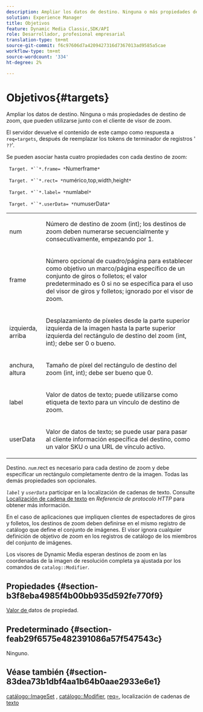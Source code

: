 ```yaml
---
description: Ampliar los datos de destino. Ninguna o más propiedades de destino de zoom, que pueden utilizarse junto con el cliente de visor de zoom.
solution: Experience Manager
title: Objetivos
feature: Dynamic Media Classic,SDK/API
role: Desarrollador, profesional empresarial
translation-type: tm+mt
source-git-commit: f6c97606d7a4209427316d7367013ad9585a5cae
workflow-type: tm+mt
source-wordcount: '334'
ht-degree: 2%

---
```



# Objetivos{#targets}

Ampliar los datos de destino. Ninguna o más propiedades de destino de zoom, que pueden utilizarse junto con el cliente de visor de zoom.

El servidor devuelve el contenido de este campo como respuesta a `req=targets`, después de reemplazar los tokens de terminador de registros &#39; `??`&#39;.

Se pueden asociar hasta cuatro propiedades con cada destino de zoom:

` Target. *``*.frame= *`Numerframe`*`

` Target. *``*.rect= *`numérico,top,width,height`*`

` Target. *``*.label= *`numlabel`*`

` Target. *``*.userData= *`numuserData`*`

<table id="simpletable_4C20157A7A444DEB9959B335CAFBAEC8"> 
 <tr class="strow"> 
  <td class="stentry"> <p> <span class="codeph"> <span class="varname"> num  </span> </span> </p> </td> 
  <td class="stentry"> <p>Número de destino de zoom (int); los destinos de zoom deben numerarse secuencialmente y consecutivamente, empezando por 1. </p> </td> 
 </tr> 
 <tr class="strow"> 
  <td class="stentry"> <p> <span class="codeph"> <span class="varname"> frame  </span> </span> </p> </td> 
  <td class="stentry"> <p>Número opcional de cuadro/página para establecer como objetivo un marco/página específico de un conjunto de giros o folletos; el valor predeterminado es 0 si no se especifica para el uso del visor de giros y folletos; ignorado por el visor de zoom. </p> </td> 
 </tr> 
 <tr class="strow"> 
  <td class="stentry"> <p> <span class="codeph"> <span class="varname"> izquierda, arriba  </span> </span> </p> </td> 
  <td class="stentry"> <p>Desplazamiento de píxeles desde la parte superior izquierda de la imagen hasta la parte superior izquierda del rectángulo de destino del zoom (int, int); debe ser 0 o bueno. </p> </td> 
 </tr> 
 <tr class="strow"> 
  <td class="stentry"> <p> <span class="codeph"> <span class="varname"> anchura, altura  </span> </span> </p> </td> 
  <td class="stentry"> <p>Tamaño de píxel del rectángulo de destino del zoom (int, int); debe ser bueno que 0. </p> </td> 
 </tr> 
 <tr class="strow"> 
  <td class="stentry"> <p> <span class="codeph"> <span class="varname"> label  </span> </span> </p> </td> 
  <td class="stentry"> <p>Valor de datos de texto; puede utilizarse como etiqueta de texto para un vínculo de destino de zoom. </p> </td> 
 </tr> 
 <tr class="strow"> 
  <td class="stentry"> <p> <span class="codeph"> <span class="varname"> userData  </span> </span> </p> </td> 
  <td class="stentry"> <p>Valor de datos de texto; se puede usar para pasar al cliente información específica del destino, como un valor SKU o una URL de vínculo activo. </p> </td> 
 </tr> 
</table>

Destino. *`num`*.rect es necesario para cada destino de zoom y debe especificar un rectángulo completamente dentro de la imagen. Todas las demás propiedades son opcionales.

*`label`* y  *`userData`* participar en la localización de cadenas de texto. Consulte [Localización de cadena de texto](/help/aem-is-ir-api/is-api/http-ref/image-serving-api-ref/c-http-protocol-reference/c-syntax-and-features/r-text-string-localization.md) en *Referencia de protocolo HTTP* para obtener más información.

En el caso de aplicaciones que impliquen clientes de espectadores de giros y folletos, los destinos de zoom deben definirse en el mismo registro de catálogo que define el conjunto de imágenes. El visor ignora cualquier definición de objetivo de zoom en los registros de catálogo de los miembros del conjunto de imágenes.

Los visores de Dynamic Media esperan destinos de zoom en las coordenadas de la imagen de resolución completa ya ajustada por los comandos de `catalog::Modifier`.

## Propiedades {#section-b3f8eba4985f4b00bb935d592fe770f9}

[Valor de ](/help/aem-is-ir-api/is-api/image-catalog/image-serving-api-ref/c-image-catalog-reference/c-overview/c-common-data-types/r-property-data.md) datos de propiedad.

## Predeterminado {#section-feab29f6575e482391086a57f547543c}

Ninguno.

## Véase también {#section-83dea73b1dbf4aa1b64b0aae2933e6e1}

[catálogo::ImageSet](../../../../../../is-api/image-catalog/image-serving-api-ref/c-image-catalog-reference/c-image-svg-data-reference/c-image-data-reference/r-imageset-cat.md#reference-4764d347afd64afdaede9a74c7565256) ,  [catálogo::Modifier](../../../../../../is-api/image-catalog/image-serving-api-ref/c-image-catalog-reference/c-image-svg-data-reference/c-image-data-reference/r-modifier-cat.md#reference-d2c6884b3a2248fab81a112d27969834),  [req=](/help/aem-is-ir-api/is-api/http-ref/image-serving-api-ref/c-http-protocol-reference/c-command-reference/r-req/r-req.md), localización de cadenas de  [texto](/help/aem-is-ir-api/is-api/http-ref/image-serving-api-ref/c-http-protocol-reference/c-syntax-and-features/r-text-string-localization.md)
